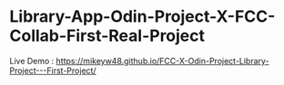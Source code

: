 ﻿# Library-App-Odin-Project-X-FCC-Collab-First-Real-Project
Live Demo : https://mikeyw48.github.io/FCC-X-Odin-Project-Library-Project---First-Project/
